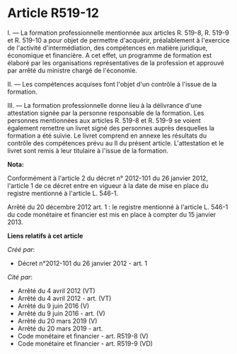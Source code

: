 # Article R519-12

I. ― La formation professionnelle mentionnée aux articles R. 519-8, R. 519-9 et R. 519-10 a pour objet de permettre
d'acquérir, préalablement à l'exercice de l'activité d'intermédiation, des compétences en matière juridique, économique et
financière. A cet effet, un programme de formation est élaboré par les organisations représentatives de la profession et
approuvé par arrêté du ministre chargé de l'économie. 

II. ― Les compétences acquises font l'objet d'un contrôle à l'issue de la formation. 

III. ― La formation professionnelle donne lieu à la délivrance d'une attestation signée par la personne responsable de la
formation. Les personnes mentionnées aux articles R. 519-8 et R. 519-9 se voient également remettre un livret signé des
personnes auprès desquelles la formation a été suivie. Le livret comprend en annexe les résultats du contrôle des compétences
prévu au II du présent article. L'attestation et le livret sont remis à leur titulaire à l'issue de la formation.

**Nota:**

Conformément à l'article 2 du décret n° 2012-101 du 26 janvier 2012, l'article 1 de ce décret entre en vigueur à la date de
mise en place du registre mentionné à l'article L. 546-1. 

Arrêté du 20 décembre 2012 art. 1 : le registre mentionné à l'article L. 546-1 du code monétaire et financier est  mis en
place  à compter du 15 janvier 2013.

**Liens relatifs à cet article**

_Créé par_:

  - Décret n°2012-101 du 26 janvier 2012 - art. 1

_Cité par_:

  - Arrêté du 4 avril 2012 (VT)
  - Arrêté du 4 avril 2012 - art. (VT)
  - Arrêté du 9 juin 2016 (V)
  - Arrêté du 9 juin 2016 - art. (V)
  - Arrêté du 20 mars 2019 (V)
  - Arrêté du 20 mars 2019 - art.
  - Code monétaire et financier - art. R519-8 (V)
  - Code monétaire et financier - art. R519-9 (VD)
